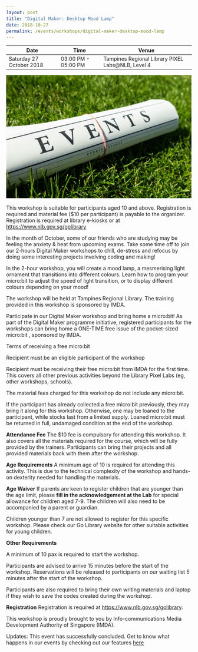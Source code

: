 ```yaml
---
layout: post
title: "Digital Maker: Desktop Mood Lamp"
date: 2018-10-27
permalink: /events/workshops/digital-maker-desktop-mood-lamp
---
```


| Date | Time | Venue |
|--------|---|---|
| Saturday 27 October 2018 | 03:00 PM - 05:00 PM |   Tampines Regional Library PIXEL Labs@NLB, Level 4 |

![hi](/images/events/generic-event-image.jpg)

This workshop is suitable for participants aged 10 and above. Registration is required and material fee ($10 per participant) is payable to the organizer. Registration is required at library e-kiosks or at https://www.nlb.gov.sg/golibrary

In the month of October, some of our friends who are studying may be feeling the anxiety & heat from upcoming exams.  Take some time off to join our 2-hours Digital Maker workshops to chill, de-stress and refocus by doing some interesting projects involving coding and making!  

In the 2-hour workshop, you will create a mood lamp, a mesmerising light ornament that transitions into different colours. Learn how to program your micro:bit to adjust the speed of light transition, or to display different colours depending on your mood!

The workshop will be held at Tampines Regional Library. The training provided in this workshop is sponsored by IMDA.

Participate in our Digital Maker workshop and bring home a micro:bit!
As part of the Digital Maker programme initiative, registered participants for the workshops can bring home a ONE-TIME free issue of the pocket-sized micro:bit , sponsored by IMDA.

Terms of receiving a free micro:bit

Recipient must be an eligible participant of the workshop

Recipient must be receiving their free micro:bit from IMDA for the first time. This covers all other previous activities beyond the Library Pixel Labs (eg, other workshops, schools).

The material fees charged for this workshop do not include any micro:bit.

If the participant has already collected a free micro:bit previously, they may bring it along for this workshop. Otherwise, one may be loaned to the participant, while stocks last from a limited supply. Loaned micro:bit must be returned in full, undamaged condition at the end of the workshop.

**Attendance Fee**
The $10 fee is compulsory for attending this workshop. It also covers all the materials required for the course, which will be fully provided by the trainers. Participants can bring their projects and all provided materials back with them after the workshop.

**Age Requirements**
A minimum age of 10 is required for attending this activity. This is due to the technical complexity of the workshop and hands-on dexterity needed for handling the materials.

**Age Waiver**
If parents are keen to register children that are younger than the age limit, please **fill in the acknowledgement at the Lab** for special allowance for children aged 7-9. The children will also need to be accompanied by a parent or guardian.

Children younger than 7 are not allowed to register for this specific workshop. Please check our Go Library website for other suitable activities for young children.

**Other Requirements**

A minimum of 10 pax is required to start the workshop.

Participants are advised to arrive 15 minutes before the start of the workshop. Reservations will be released to participants on our waiting list 5 minutes after the start of the workshop.

Participants are also required to bring their own writing materials and laptop if they wish to save the codes created during the workshop.

**Registration**
Registration is required at https://www.nlb.gov.sg/golibrary.

This workshop is proudly brought to you by Info-communications Media Development Authority of Singapore (IMDA).

Updates: This event has successfully concluded. Get to know what happens in our events by checking out our features <a href="" target="_blank">here</a>
